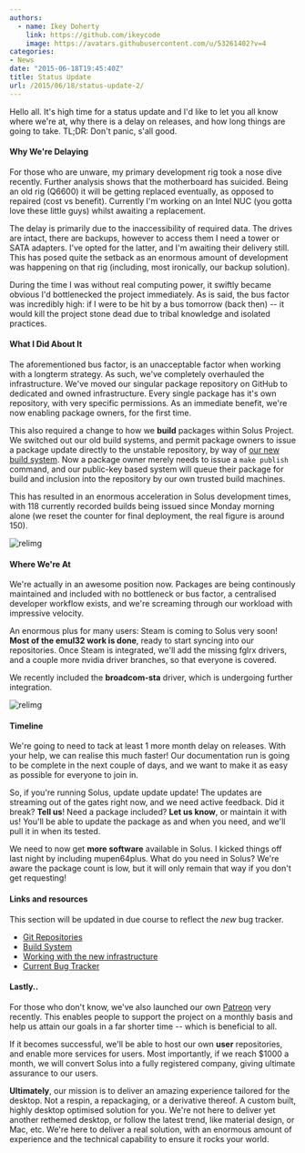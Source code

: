 ```yaml
---
authors:
  - name: Ikey Doherty
    link: https://github.com/ikeycode
    image: https://avatars.githubusercontent.com/u/53261402?v=4
categories:
- News
date: "2015-06-18T19:45:40Z"
title: Status Update
url: /2015/06/18/status-update-2/
---
```


Hello all. It's high time for a status update and I'd like to let you all know where we're at, why there is a delay on releases, and how long things are going to take. 
TL;DR: Don't panic, s'all good. 
<!--more-->
#### Why We're Delaying

For those who are unware, my primary development rig took a nose dive recently. Further analysis shows that the motherboard has suicided. Being an old rig (Q6600) it 
will be getting replaced eventually, as opposed to repaired (cost vs benefit). Currently I'm working on an Intel NUC (you gotta love these little guys) whilst awaiting a 
replacement.

The delay is primarily due to the inaccessibility of required data. The drives are intact, there are backups, however to access them I need a tower or SATA adapters. I've opted 
for the latter, and I'm awaiting their delivery still. This has posed quite the setback as an enormous amount of development was happening on that rig (including, most 
ironically, our backup solution).

During the time I was without real computing power, it swiftly became obvious I'd bottlenecked the project immediately. As is said, the bus factor was incredibly high: if I 
were to be hit by a bus tomorrow (back then) -- it would kill the project stone dead due to tribal knowledge and isolated practices.

#### What I Did About It

The aforementioned bus factor, is an unacceptable factor when working with a longterm strategy. As such, we've completely overhauled the infrastructure. We've moved our 
singular package repository on GitHub to dedicated and owned infrastructure. Every single package has it's own repository, with very specific permissions. As an immediate 
benefit, we're now enabling package owners, for the first time.

This also required a change to how we **build** packages within Solus Project. We switched out our old build systems, and permit package owners to issue a package update 
directly to the unstable repository, by way of [our new build system](https://build.solus-project.com/). Now a package owner merely needs to issue a `make publish` 
command, and our public-key based system will queue their package for build and inclusion into the repository by our own trusted build machines.

This has resulted in an enormous acceleration in Solus development times, with 118 currently recorded builds being issued since Monday morning alone 
(we reset the counter for final deployment, the real figure is around 150).

![relimg](Screenshot-from-2015-06-18-20-28-35.png)

#### Where We're At

We're actually in an awesome position now. Packages are being continously maintained and included with no bottleneck or bus factor, a centralised developer 
workflow exists, and we're screaming through our workload with impressive velocity.

An enormous plus for many users: Steam is coming to Solus very soon! **Most of the emul32 work is done**, ready to start syncing into our repositories. Once 
Steam is integrated, we'll add the missing fglrx drivers, and a couple more nvidia driver branches, so that everyone is covered.

We recently included the **broadcom-sta** driver, which is undergoing further integration.

![relimg](Screenshot-from-2015-06-18-06-22-00.png)

#### Timeline

We're going to need to tack at least 1 more month delay on releases. With your help, we can realise this much faster! Our documentation run is going to be complete in 
the next couple of days, and we want to make it as easy as possible for everyone to join in.

So, if you're running Solus, update update update! The updates are streaming out of the  gates right now, and we need active feedback. Did it break? **Tell us**! 
Need a package included? **Let us know**, or maintain it with us! You'll be able to update the package as and when you need, and we'll pull it in when its tested.

We need to now get **more software** available in Solus. I kicked things off last night by including mupen64plus. What do you need in Solus? We're aware the package 
count is low, but it will only remain that way if you don't get requesting!

#### Links and resources

This section will be updated in due course to reflect the *new* bug tracker.

- [Git Repositories](https://git.solus-project.com/?s=idle)
- [Build System](https://build.solus-project.com)
- [Working with the new infrastructure](https://git.solus-project.com/common/about/)
- [Current Bug Tracker](https://dev.solus-project.com)

#### Lastly..

For those who don't know, we've also launched our own [Patreon](https://www.patreon.com/solus?ty=h) very recently. This enables people to support the project on a 
monthly basis and help us attain our goals in a far shorter time -- which is beneficial to all.

If it becomes successful, we'll be able to host our own **user** repositories, and enable more services for users. Most importantly, if we reach $1000 a month, we will 
convert Solus into a fully registered company, giving ultimate assurance to our users.

**Ultimately**, our mission is to deliver an amazing experience tailored for the desktop. Not a respin, a repackaging, or a derivative thereof. A custom built, highly 
desktop optimised solution for you. We're not here to deliver yet another rethemed desktop, or follow the latest trend, like material design, or Mac, etc. We're here to 
deliver a real solution, with an enormous amount of experience and the technical capability to ensure it rocks your world.   
